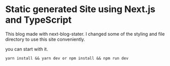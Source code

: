 # Static generated Site using Next.js and TypeScript

This blog made with next-blog-stater. 
I changed some of the styling and file directory to use this site conveniently.


you can start with it.

```
yarn install && yarn dev or npm install && npm run dev
```
